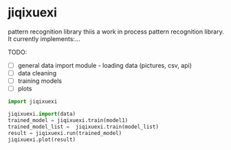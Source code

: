 # jiqixuexi
pattern recognition library
thiis a work in process pattern recognition library.
It currently implements:...

TODO:
- [ ] general data import module - loading data (pictures, csv, api) 
- [ ] data cleaning 
- [ ] training models
- [ ] plots

```python
import jiqixuexi

jiqixuexi.import(data)
trained_model = jiqixuexi.train(model1)
trained_model_list =  jiqixuexi.train(model_list)
result = jiqixuexi.run(trained_model)
jiqixuexi.plot(result)

```
